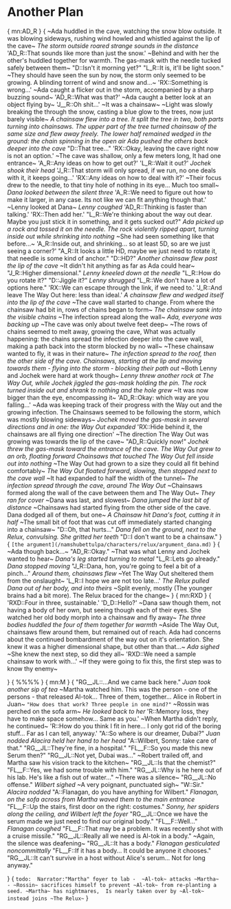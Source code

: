 # Another Plan

{
mn:AD_R
}
{
~Ada huddled in the cave, watching the snow blow outside.
It was blowing sideways, rushing wind howled and whistled against the lip of the cave~
*The storm outside roared strange sounds in the distance*
'AD_R::That sounds like more than just the snow.'
~Behind and with her the other's huddled together for warmth.
The gas-mask with the needle tucked safely between them~
"D::Isn't it morning yet?"
"L_R::It is, it'll be light soon."
~They should have seen the sun by now, the storm only seemed to be growing.
A blinding torrent of wind and snow and...~
'RX::Something is wrong...'
~Ada caught a flicker out in the storm, accompanied by a sharp buzzing sound~
'AD_R::What was that?'
~Ada caught a better look at an object flying by~
'J__R::Oh shit...'
~It was a chainsaw~
~Light was slowly breaking the through the snow, casting a blue glow to the trees, now just barely visible~
*A chainsaw flew into a tree.
It split the tree in two, both parts turning into chainsaws.
The upper part of the tree turned chainsaw of the same size and flew away freely. 
The lower half remained wedged in the ground: the chain spinning in the open air*
*Ada pushed the others back deeper into the cave*
"D::That tree..."
'RX::Okay, leaving the cave right now is not an option.'
~The cave was shallow, only a few meters long, It had one entrance~
'A_R::Any ideas on how to get out?'
'L_R::Wait it out?'
*Jochek shook their head*
'J_R::That storm will only spread, if we run, no one deals with it, it keeps going...'
'RX::Any ideas on how to deal with it?'
~Their focus drew to the needle, to that tiny hole of nothing in its eye... 
Much too small~
*Dana looked between the silent three*
'A_R::We need to figure out how to make it larger, in any case.
Its not like we can fit anything though that.'
~Lenny looked at Dana~
*Lenny coughed*
'AD_R::Thinking is faster than talking.'
'RX::Then add her.'
"L_R::We're thinking about the way out dear.
Maybe you just stick it in something, and it gets sucked out?"
*Ada picked up a rock and tossed it on the needle.
The rock violently ripped apart, turning inside out while shrinking into nothing*
~She had seen something like that before...~
'A_R::Inside out, and shrinking...
so at least 5D, so are we just seeing a corner?'
"A_R::It looks a little HD, maybe we just need to rotate it, that needle is some kind of anchor."
"D::HD?"
*Another chainsaw flew past the lip of the cave*
~It didn't hit anything as far as Ada could hear~
"J_R::Higher dimensional."
*Lenny kneeled down at the needle*
"L_R::How do you rotate it?"
"D::Jiggle it?"
*Lenny shrugged*
"L_R::We don't have a lot of options here."
'RX::We can escape through the link, if we need to.'
'J_R::And leave The Way Out here: less than ideal.'
*A chainsaw flew and wedged itself into the lip of the cave*
~The cave wall started to change.
From where the chainsaw had bit in, rows of chains began to form~
*The chainsaw sank into the visible chains*
~The infection spread along the wall~
*Ada, everyone was backing up*
~The cave was only about twelve feet deep~
~The rows of chains seemed to melt away, growing the cave,
What was actually happening: the chains spread the infection deeper into the cave wall, making a path back into the storm blocked by no wall~
~These chainsaw wanted to fly, it was in their nature~
*The infection spread to the roof, then the other side of the cave.
Chainsaws, starting at the lip and moving towards them - flying into the storm - blocking their path out*
~Both Lenny and Jochek were hard at work though~
*Lenny threw another rock at The Way Out, while Jochek jiggled the gas-mask holding the pin.
The rock turned inside out and shrank to nothing and the hole grew*
~It was now bigger than the eye, encompassing it~
'AD_R::Okay: which way are you falling...'
~Ada was keeping track of their progress with the Way out and the growing infection.
The Chainsaws seemed to be following the storm, which was mostly blowing sideways~
*Jochek moved the gas-mask in several directions and in one: the Way Out expanded*
'RX::Hide behind it, the chainsaws are all flying one direction'
~The direction The Way Out was growing was towards the lip of the cave~
"AD_R::Quickly now!"
*Jochek threw the gas-mask toward the entrance of the cave.
The Way Out grew to an orb, floating forward*
*Chainsaws that touched The Way Out fell inside out into nothing*
~The Way Out had grown to a size they could all fit behind comfortably~
*The Way Out floated forward, slowing, then stopped next to the cave wall*
~It had expanded to half the width of the tunnel~
*The infection spread through the cave, around The Way Out*
~Chainsaws formed along the wall of the cave between them and The Way Out~
*They ran for cover*
~Dana was last, and slowest~
*Dana jumped the last bit of distance*
~Chainsaws had started flying from the other side of the cave.
Dana dodged all of them, but one~
*A Chainsaw hit Dana's foot, cutting it in half*
~The small bit of foot that was cut off immediately started changing into a chainsaw~
"D::Oh, that hurts..."
*Dana fell on the ground, next to the Relux, convulsing.
She gritted her teeth*
"D::I don't want to be a chainsaw."
}
{
`
[the argument](/namshubettulpa/characters/relux/argument_dana.md)
`
}
{
~Ada though back...~
"AD_R::Okay."
~That was what Lenny and Jochek wanted to hear~
*Dana's leg started turning to metal*
"L_R::Lets go already."
*Dana stopped moving*
"J_R::Dana, hon, you're going to feel a bit of a pinch..."
*Around them, chainsaws flew*
~Yet The Way Out sheltered them from the onslaught~
'L_R::I hope we are not too late...'
*The Relux pulled Dana out of her body, and into theirs*
~Split evenly, mostly (The younger brains had a bit more).
The Relux braced for the change~
}
{
mn:RXD
}
{
'RXD::Four in three, sustainable.'
'D_D::Hello?'
~Dana saw though them, not having a body of her own, but seeing though each of their eyes.
She watched her old body morph into a chainsaw and fly away~
*The three bodies huddled the four of them together for warmth*
~Aside The Way Out, chainsaws flew around them, but remained out of reach.
Ada had concerns about the continued bombardment of the way out on it's orientation.
She knew it was a higher dimensional shape, but other than that...~
*Ada sighed*
~She knew the next step, so did they all~
'RXD::We need a sample chainsaw to work with...'
~If they were going to fix this, the first step was to know thy enemy~

}
{
%%%%
}
{
mn:M
}
{
"RG__JL::...And we came back here."
*Juan took another sip of tea*
~Martha watched him. 
This was the person - one of the persons - that released Al-tok...
Three of them, together...
Alice in Robert in Juan~
`"How does that work? Three people in one mind?"`
~Rossin was perched on the sofa arm~
*He looked back to her*
'R::Memory loss, they have to make space somehow...
Same as you.'
~When Martha didn't reply, he continued~
'R::How do you think I fit in here...
I only got rid of the boring stuff...
Far as I can tell, anyway.'
"A::So where is our dreamer, Dubai?"
*Juan nodded*
*Alacira held her hand to her head*
"A::Wilbert, Sonny: take care of that."
"RG__JL::They're fine, in a hospital."
"FL__F::So you made this new Serum then?"
"RG__JL::Not yet, Dubai was..."
~Robert trailed off, and Martha saw his vision track to the kitchen~
"RG__JL::Is that the chemist?"
"FL__F::Yes, we had some trouble with him."
"RG__JL::Why is he here out of his lab.
He's like a fish out of water..."
~There was a silence~
"RG__JL::No offense."
*Wilbert sighed*
~A very poignant, punctuated sigh~
"W::Sir."
*Alacira nodded*
"A::Flanagan, do you have anything for Wilbert."
*Flanagan, on the sofa across from Martha waved them to the main entrance*
"FL__F::Up the stairs, first door on the right: costumes."
*Sonny, her spiders along the ceiling, and Wilbert left the foyer*
"RG__JL::Once we have the serum made we just need to find our original body."
"FL__F::Well..."
*Flanagan coughed*
"FL__F::That may be a problem.
It was recently shot with a cruise missile."
"RG__JL::Really all we need is Al-tok in a body."
~Again, the silence was deafening~
"RG__JL::It has a body."
*Flanagan gesticulated noncommittally*
"FL__F::If it has a body...
It could be anyone it chooses."
"RG__JL::It can't survive in a host without Alice's serum...
Not for long anyway."




}
{
`
todo: 
Narrator:"Martha"
foyer to lab - 
    ~Al-tok~ attacks ~Martha~ -
      ~Rossin~ sacrifices himself
        to prevent ~Al-tok~ from re-planting a seed.
    ~Martha~ has nightmares, 
      Is nearly taken over by ~Al-tok~ 
      instead joins ~The Relux~
`
}
